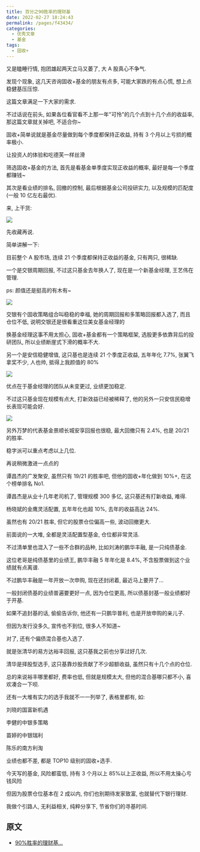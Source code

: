 ```yaml
---
title: 百分之90胜率的理财基
date: 2022-02-27 18:24:43
permalink: /pages/f43434/
categories:
  - 优秀文章
  - 基金
tags:
  - 固收+
---
```


又是瞌睡行情, 抱团雄起两天立马又萎了, 大 A 股真心不争气.

发现个现象, 这几天咨询固收+基金的朋友有点多, 可能大家跌的有点心慌, 想上点稳健基压压惊.

这篇文章满足一下大家的需求.

不过话说在前头, 如果各位看官看不上那一年"可怜"的几个点到十几个点的收益率, 那这篇文章就关掉吧, 不适合你~

固收+简单说就是基金尽量做到每个季度都保持正收益, 持有 3 个月以上亏损的概率极小.

让投资人的体验和吃德芙一样丝滑

筛选固收+基金的方法, 首先是看基金单季度实现正收益的概率, 最好是每一个季度都赚钱~

其次是看业绩的排名, 回撤的控制, 最后根据基金公司投研实力, 以及规模的匹配度(一般 10 亿左右最优).

来, 上干货:

![](../../.vuepress/public/img/article/258.png)

先收藏再说.

简单讲解一下:

目前整个 A 股市场, 连续 21 个季度都保持正收益的基金, 只有两只, 很稀缺.

一个是交银周期回报, 不过这只基金去年换人了, 现在是一个新基金经理, 王艺伟在管理.

ps: 颜值还是挺高的有木有~

![](../../.vuepress/public/img/article/259.png)

交银有个固收策略组合叫稳稳的幸福, 她的周期回报和多策略回报都入选了, 而且仓位不低, 说明交银还是很看重这位美女基金经理的

换基金经理这事不用太担心, 固收+基金都有一个策略框架, 选股更多依靠背后的投研团队, 所以业绩断崖式下滑的概率不大.

另一个是安信稳健增值, 这只基也是连续 21 个季度正收益, 五年年化 7.7%, 张翼飞拿奖不少, 人也帅, 抵得上我颜值的 80%

![](../../.vuepress/public/img/article/260.png)

优点在于基金经理的团队从未变更过, 业绩更加稳定.

不过这只基金现在规模有点大, 打新效益已经被稀释了, 他的另外一只安信民稳增长表现可能会好.

![](../../.vuepress/public/img/article/261.png)

另外万梦的代表基金景顺长城安享回报也很稳, 最大回撤只有 2.4%, 也是 20/21 的胜率.

稳字派可以重点考虑以上几位.

再说稍微激进一点点的

谭昌杰的广发聚安, 虽然只有 19/21 的胜率吧, 但他的固收+年化做到 10%+, 在这个榜单排名 No1.

谭昌杰是从业十几年老司机了, 管理规模 300 多亿, 这只基还有打新收益, 难得.

杨晓斌的金鹰灵活配置, 五年年化也超 10%, 去年的收益高达 24%.

虽然也有 20/21 胜率, 但它的股票仓位偏高一些, 波动回撤更大.

前面说的一大堆, 全都是灵活配置型基金, 仓位都非常灵活.

不过清单里也混入了一些不合群的品种, 比如刘涛的鹏华丰融, 是一只纯债基金.

这位老哥是纯债基里的业绩王, 鹏华丰融 5 年年化是 8.4%, 不含股票做到这个业绩就有点离谱.

不过鹏华丰融是一年开放一次申购, 现在还封闭着, 最近马上要开了…

一般封闭债基的业绩普遍要更好一点, 因为仓位更高, 所以债基封基一般业绩都好于开基.

如果不追封基的话, 偷偷告诉你, 他还有一只鹏华普利, 也是开放申购的亲儿子.

但因为发行没多久, 宣传也不到位, 很多人不知道~

对了, 还有个偏债混合基也入选了.

就是张清华的易方达裕丰回报, 这只基我之前也分享过好几次.

清华是择股型选手, 这只基靠炒股贡献了不少超额收益, 虽然只有十几个点的仓位.

总的来说裕丰哪里都好, 费率也低, 但就是规模太大, 但他的混合基哪只都不小, 喜欢凑合一下呗.

还有一大堆有实力的选手我就不一一列举了, 表格里都有, 如:

刘晓的国富新机遇

李健的中银多策略

苗婷的中银瑞利

陈乐的南方利淘

业绩也都不差, 都是 TOP10 级别的固收+选手.

今天写的基金, 风险都蛮低, 持有 3 个月以上 85%以上正收益, 所以不用太操心亏钱风险

但因为股票仓位基本在 2 成以内, 你们也别期待发家致富, 也就替代下银行理财.

我做个引路人, 无利益相关, 纯粹分享下, 节省你们的寻基时间.

## 原文

- [90%胜率的理财基...](https://mp.weixin.qq.com/s?__biz=MzA3MDk1MjA3Nw==&mid=2651830240&idx=1&sn=574c9f932df14f87e79544110c3f56f0&chksm=84cfe202b3b86b145a0627613ca947b815bd22d69e4d62d33466206e941d3417ece8b22c9b92&scene=21#wechat_redirect)
